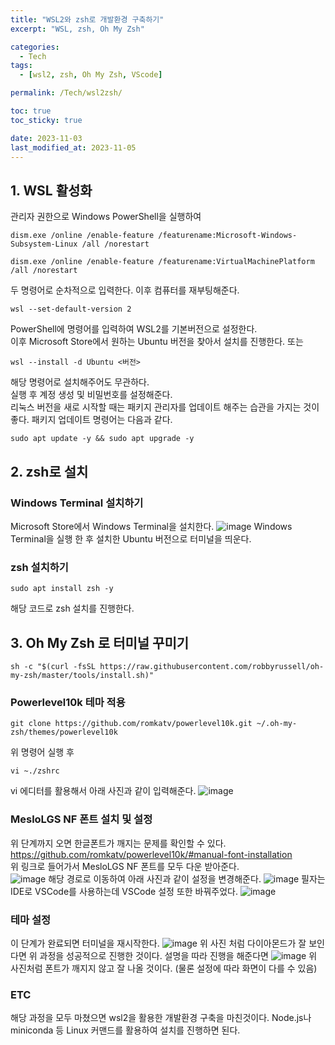 ```yaml
---
title: "WSL2와 zsh로 개발환경 구축하기"
excerpt: "WSL, zsh, Oh My Zsh"

categories:
  - Tech
tags:
  - [wsl2, zsh, Oh My Zsh, VScode]

permalink: /Tech/wsl2zsh/

toc: true
toc_sticky: true

date: 2023-11-03
last_modified_at: 2023-11-05
---
```


## 1. WSL 활성화
관리자 권한으로 Windows PowerShell을 실행하여
```
dism.exe /online /enable-feature /featurename:Microsoft-Windows-Subsystem-Linux /all /norestart
```
```
dism.exe /online /enable-feature /featurename:VirtualMachinePlatform /all /norestart
```
두 명령어로 순차적으로 입력한다. 이후 컴퓨터를 재부팅해준다.
```
wsl --set-default-version 2
```
PowerShell에 명령어를 입력하여 WSL2를 기본버전으로 설정한다. <br>
이후 Microsoft Store에서 원하는 Ubuntu 버전을 찾아서 설치를 진행한다. 또는
```
wsl --install -d Ubuntu <버전>
```
해당 명령어로 설치해주어도 무관하다.<br>
실행 후 계정 생성 및 비밀번호를 설정해준다. <br> 
리눅스 버전을 새로 시작할 때는 패키지 관리자를 업데이트 해주는 습관을 가지는 것이 좋다. 패키지 업데이트 명령어는 다음과 같다.
```
sudo apt update -y && sudo apt upgrade -y
```

## 2. zsh로 설치
### Windows Terminal 설치하기
Microsoft Store에서 Windows Terminal을 설치한다.
![image](https://github.com/ChangZero/ChangZero.github.io/assets/97018869/affe7bdc-5381-46ea-8008-430b4cbf5100)
Windows Terminal을 실행 한 후 설치한 Ubuntu 버전으로 터미널을 띄운다.

### zsh 설치하기
```
sudo apt install zsh -y
```
해당 코드로 zsh 설치를 진행한다. <br>

## 3. Oh My Zsh 로 터미널 꾸미기
```
sh -c "$(curl -fsSL https://raw.githubusercontent.com/robbyrussell/oh-my-zsh/master/tools/install.sh)"
```

### Powerlevel10k 테마 적용
```
git clone https://github.com/romkatv/powerlevel10k.git ~/.oh-my-zsh/themes/powerlevel10k
```
위 명령어 실행 후 
```
vi ~./zshrc
```
vi 에디터를 활용해서 아래 사진과 같이 입력해준다.
![image](https://github.com/ChangZero/ChangZero.github.io/assets/97018869/9ed81ad9-1d74-4658-ab4a-bb059bf72886)

### MesloLGS NF 폰트 설치 및 설정
위 단계까지 오면 한글폰트가 깨지는 문제를 확인할 수 있다. <br>
https://github.com/romkatv/powerlevel10k/#manual-font-installation <br>
위 링크로 들어가서 MesloLGS NF 폰트를 모두 다운 받아준다. <br>
![image](https://github.com/ChangZero/ChangZero.github.io/assets/97018869/e2db4bf7-f973-4e38-a346-ab46c2513a9a)
해당 경로로 이동하여 아래 사진과 같이 설정을 변경해준다.
![image](https://github.com/ChangZero/ChangZero.github.io/assets/97018869/f4e4ed9e-a01c-4359-8461-1453808ed7ad)
필자는 IDE로 VSCode를 사용하는데 VSCode 설정 또한 바꿔주었다.
![image](https://github.com/ChangZero/ChangZero.github.io/assets/97018869/b75224fb-6594-4f15-bbf7-09c2ea274ae6)

### 테마 설정
이 단계가 완료되면 터미널을 재시작한다.
![image](https://github.com/ChangZero/ChangZero.github.io/assets/97018869/de5e8879-a734-474d-b9fe-b09c25b0e36f)
위 사진 처럼 다이아몬드가 잘 보인다면 위 과정을 성공적으로 진행한 것이다. 설명을 따라 진행을 해준다면 
![image](https://github.com/ChangZero/ChangZero.github.io/assets/97018869/a0fa2599-9584-4d19-9703-1a2fb7349281)
위 사진처럼 폰트가 깨지지 않고 잘 나올 것이다. (물론 설정에 따라 화면이 다를 수 있음)

### ETC
해당 과정을 모두 마쳤으면 wsl2을 활용한 개발환경 구축을 마친것이다. Node.js나 miniconda 등 Linux 커맨드를 활용하여 설치를 진행하면 된다.